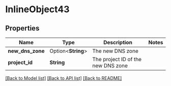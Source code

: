 # InlineObject43

## Properties

Name | Type | Description | Notes
------------ | ------------- | ------------- | -------------
**new_dns_zone** | Option<**String**> | The new DNS zone | 
**project_id** | **String** | The project ID of the new DNS zone | 

[[Back to Model list]](../README.md#documentation-for-models) [[Back to API list]](../README.md#documentation-for-api-endpoints) [[Back to README]](../README.md)


